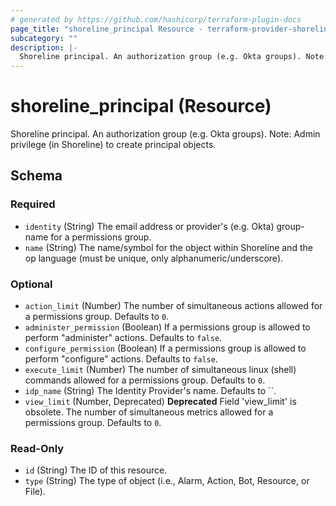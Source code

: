 ```yaml
---
# generated by https://github.com/hashicorp/terraform-plugin-docs
page_title: "shoreline_principal Resource - terraform-provider-shoreline"
subcategory: ""
description: |-
  Shoreline principal. An authorization group (e.g. Okta groups). Note: Admin privilege (in Shoreline) to create principal objects.
---
```


# shoreline_principal (Resource)

Shoreline principal. An authorization group (e.g. Okta groups). Note: Admin privilege (in Shoreline) to create principal objects.



<!-- schema generated by tfplugindocs -->
## Schema

### Required

- `identity` (String) The email address or provider's (e.g. Okta) group-name for a permissions group.
- `name` (String) The name/symbol for the object within Shoreline and the op language (must be unique, only alphanumeric/underscore).

### Optional

- `action_limit` (Number) The number of simultaneous actions allowed for a permissions group. Defaults to `0`.
- `administer_permission` (Boolean) If a permissions group is allowed to perform "administer" actions. Defaults to `false`.
- `configure_permission` (Boolean) If a permissions group is allowed to perform "configure" actions. Defaults to `false`.
- `execute_limit` (Number) The number of simultaneous linux (shell) commands allowed for a permissions group. Defaults to `0`.
- `idp_name` (String) The Identity Provider's name. Defaults to ``.
- `view_limit` (Number, Deprecated) **Deprecated** Field 'view_limit' is obsolete. The number of simultaneous metrics allowed for a permissions group. Defaults to `0`.

### Read-Only

- `id` (String) The ID of this resource.
- `type` (String) The type of object (i.e., Alarm, Action, Bot, Resource, or File).
